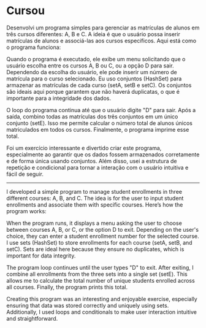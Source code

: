 # Cursou
Desenvolvi um programa simples para gerenciar as matrículas de alunos em três cursos diferentes: A, B e C. A ideia é que o usuário possa inserir matrículas de alunos e associá-las aos cursos específicos. Aqui está como o programa funciona:

Quando o programa é executado, ele exibe um menu solicitando que o usuário escolha entre os cursos A, B ou C, ou a opção D para sair. Dependendo da escolha do usuário, ele pode inserir um número de matrícula para o curso selecionado. Eu uso conjuntos (HashSet) para armazenar as matrículas de cada curso (setA, setB e setC). Os conjuntos são ideais aqui porque garantem que não haverá duplicatas, o que é importante para a integridade dos dados.

O loop do programa continua até que o usuário digite "D" para sair. Após a saída, combino todas as matrículas dos três conjuntos em um único conjunto (setE). Isso me permite calcular o número total de alunos únicos matriculados em todos os cursos. Finalmente, o programa imprime esse total.

Foi um exercício interessante e divertido criar este programa, especialmente ao garantir que os dados fossem armazenados corretamente e de forma única usando conjuntos. Além disso, usei a estrutura de repetição e condicional para tornar a interação com o usuário intuitiva e fácil de seguir.

------------------------------------------------------------------------------------------------------------------------------------------------------------------------------------------------------------------------

I developed a simple program to manage student enrollments in three different courses: A, B, and C. The idea is for the user to input student enrollments and associate them with specific courses. Here’s how the program works:

When the program runs, it displays a menu asking the user to choose between courses A, B, or C, or the option D to exit. Depending on the user's choice, they can enter a student enrollment number for the selected course. I use sets (HashSet) to store enrollments for each course (setA, setB, and setC). Sets are ideal here because they ensure no duplicates, which is important for data integrity.

The program loop continues until the user types "D" to exit. After exiting, I combine all enrollments from the three sets into a single set (setE). This allows me to calculate the total number of unique students enrolled across all courses. Finally, the program prints this total.

Creating this program was an interesting and enjoyable exercise, especially ensuring that data was stored correctly and uniquely using sets. Additionally, I used loops and conditionals to make user interaction intuitive and straightforward.





